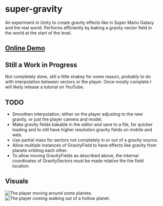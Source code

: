 # super-gravity
An experiment in Unity to create gravity effects like in Super Mario Galaxy and the real world. Performs efficiently by baking a gravity vector field in the world at the start of the level.

## [Online Demo](https://ryan-amaral.github.io/super-gravity/)

## Still a Work in Progress
Not completely done, still a little shakey for some reason, probably to do with interpolation between vectors or the player. Once mostly complete I will likely release a tutorial on YouTube.

## TODO
- Smoothen interpolation, either on the player adjusting to the new gravity, or just the player camera and model.
- Make gravity fields bakable in the editor and save to a file, for quicker loading and to still have higher resolution gravity fields on mobile and web.
- Use partial mass for sectors not completely in or out of a gravity source.
- Allow multiple instances of GravityField to have effects like gravity from planets orbiting each other.
- To allow moving GravityFields as described above, the internal coordinates of GravitySectors must be made relative the the field location.

## Visuals
![The player moving around some planets.](https://github.com/Ryan-Amaral/super-gravity/blob/master/media/clip3.gif)
![The player coming walking out of a hollow planet.](https://github.com/Ryan-Amaral/super-gravity/blob/master/media/clip4.gif)
